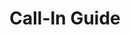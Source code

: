 ---
title: Call-In Guide
layout: assignment
permalink: /:year/:month/:title
district_number: 25
year: 2018
month: November
talking_points: 
  - theme: Economy
    education:
      text: On Nov. 23, the Trump Administration published the National Climate Assessment. The report states "Without substantial and sustained global mitigation and regional adaptation efforts, climate change is expected to cause growing losses to American infrastructure and property and impede the rate of economic growth over this century."
      link: https://nca2018.globalchange.gov/#sf-3
    request:
      text: Shepherd our economy to continued success by introducing a revenue neutral carbon fee and dividend policy. Such a policy would address the threat of climate change by reducing greenhouse gas emissions.
      link: https://citizensclimatelobby.org/carbon-fee-and-dividend/ 
  - theme: Agriculture
    education:
      text: On Nov. 23, the Trump Administration published the National Climate Assessment. The report states "Rising temperatures, extreme heat, drought, wildfire on rangelands, and heavy downpours are expected to increasingly disrupt agricultural productivity in the United States. Expected increases in challenges to livestock health, declines in crop yields and quality, and changes in extreme events in the United States and abroad threaten rural livelihoods, sustainable food security, and price stability."
      link: https://nca2018.globalchange.gov/#sf-10
    request:
      text: Help Texas farmers and ranchers avoid these extreme scenarios by introducing legislation that will meaningfully reduce carbon emissions.
  - theme: Reducing Climate Risk
    education:
      text: On Nov. 23, the Trump Administration published the National Climate Assessment. The report states "Communities, governments, and businesses are working to reduce risks from and costs associated with climate change by taking action to lower greenhouse gas emissions and implement adaptation strategies. While mitigation and adaptation efforts have expanded substantially in the last four years, they do not yet approach the scale considered necessary to avoid substantial damages to the economy, environment, and human health over the coming decades."
      link: https://nca2018.globalchange.gov/#sf-5
    request:
      text: Pass legislation, such as a revenue neutral carbon fee and dividend, that will bring down greenhouse gas emissions fast enough to avoid the worst effects of unchecked climate change.
      link: https://citizensclimatelobby.org/carbon-fee-and-dividend/ 
---